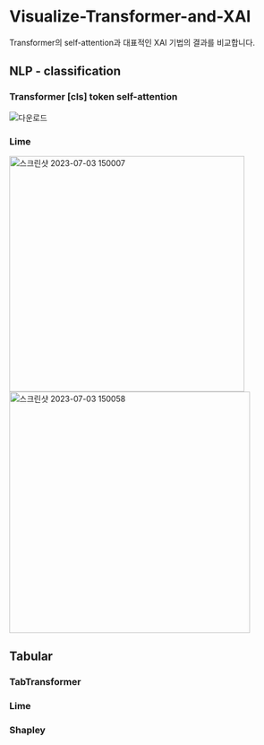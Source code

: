 # Visualize-Transformer-and-XAI
Transformer의 self-attention과 대표적인 XAI 기법의 결과를 비교합니다.

## NLP - classification
### Transformer [cls] token self-attention
![다운로드](https://github.com/NahyeonKang/Visualize-Transformer-and-XAI/assets/24906028/cdd2db6d-bbce-4406-9a7e-2e718c30e5b4)

### Lime
<img width="420" alt="스크린샷 2023-07-03 150007" src="https://github.com/NahyeonKang/Visualize-Transformer-and-XAI/assets/24906028/02746779-7264-4102-97c6-5efdfcb0753f"><br/>
<img width="430" alt="스크린샷 2023-07-03 150058" src="https://github.com/NahyeonKang/Visualize-Transformer-and-XAI/assets/24906028/3787bcfe-8395-40c6-9b5b-bf0b8b279e03">

## Tabular
### TabTransformer
### Lime
### Shapley
